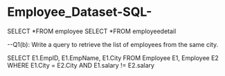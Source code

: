 # Employee_Dataset-SQL-

SELECT *FROM employee
SELECT *FROM employeedetail



--Q1(b): Write a query to retrieve the list of employees from the same city.

SELECT E1.EmpID, E1.EmpName, E1.City
FROM Employee E1, Employee E2
WHERE E1.City = E2.City AND E1.salary != E2.salary
